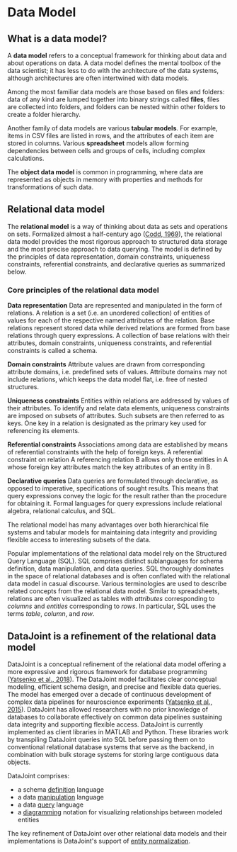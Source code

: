 # Data Model

## What is a data model?

A **data model** refers to a conceptual framework for thinking about data and about
operations on data.
A data model defines the mental toolbox of the data scientist; it has less to do with
the architecture of the data systems, although architectures are often intertwined with
data models.

Among the most familiar data models are those based on files and folders: data of any
kind are lumped together into binary strings called **files**, files are collected into
folders, and folders can be nested within other folders to create a folder hierarchy.

Another family of data models are various **tabular models**.
For example, items in CSV files are listed in rows, and the attributes of each item are
stored in columns.
Various **spreadsheet** models allow forming dependencies between cells and groups of
cells, including complex calculations.

The **object data model** is common in programming, where data are represented as
objects in memory with properties and methods for transformations of such data.

## Relational data model

The **relational model** is a way of thinking about data as sets and operations on sets.
Formalized almost a half-century ago
([Codd, 1969](https://dl.acm.org/citation.cfm?doid=362384.362685)), the relational data
model provides the most rigorous approach to structured data storage and the most
precise approach to data querying.
The model is defined by the principles of data representation, domain constraints,
uniqueness constraints, referential constraints, and declarative queries as summarized
below.

### Core principles of the relational data model

**Data representation**
  Data are represented and manipulated in the form of relations.
  A relation is a set (i.e. an unordered collection) of entities of values for each of
  the respective named attributes of the relation.
  Base relations represent stored data while derived relations are formed from base
  relations through query expressions.
  A collection of base relations with their attributes, domain constraints, uniqueness
  constraints, and referential constraints is called a schema.

**Domain constraints**
  Attribute values are drawn from corresponding attribute domains, i.e. predefined sets
  of values.
  Attribute domains may not include relations, which keeps the data model flat, i.e.
  free of nested structures.

**Uniqueness constraints**
  Entities within relations are addressed by values of their attributes.
  To identify and relate data elements, uniqueness constraints are imposed on subsets
  of attributes.
  Such subsets are then referred to as keys.
  One key in a relation is designated as the primary key used for referencing its elements.

**Referential constraints**
  Associations among data are established by means of referential constraints with the
  help of foreign keys.
  A referential constraint on relation A referencing relation B allows only those
  entities in A whose foreign key attributes match the key attributes of an entity in B.

**Declarative queries**
  Data queries are formulated through declarative, as opposed to imperative,
  specifications of sought results.
  This means that query expressions convey the logic for the result rather than the
  procedure for obtaining it.
  Formal languages for query expressions include relational algebra, relational
  calculus, and SQL.

The relational model has many advantages over both hierarchical file systems and
tabular models for maintaining data integrity and providing flexible access to
interesting subsets of the data.

Popular implementations of the relational data model rely on the Structured Query
Language (SQL).
SQL comprises distinct sublanguages for schema definition, data manipulation, and data
queries.
SQL thoroughly dominates in the space of relational databases and is often conflated
with the relational data model in casual discourse.
Various terminologies are used to describe related concepts from the relational data
model.
Similar to spreadsheets, relations are often visualized as tables with *attributes*
corresponding to *columns* and *entities* corresponding to *rows*.
In particular, SQL uses the terms *table*, *column*, and *row*.

## DataJoint is a refinement of the relational data model

DataJoint is a conceptual refinement of the relational data model offering a more
expressive and rigorous framework for database programming
([Yatsenko et al., 2018](https://arxiv.org/abs/1807.11104)).
The DataJoint model facilitates clear conceptual modeling, efficient schema design, and
precise and flexible data queries.
The model has emerged over a decade of continuous development of complex data pipelines
for neuroscience experiments
([Yatsenko et al., 2015](https://www.biorxiv.org/content/early/2015/11/14/031658)).
DataJoint has allowed researchers with no prior knowledge of databases to collaborate
effectively on common data pipelines sustaining data integrity and supporting flexible
access.
DataJoint is currently implemented as client libraries in MATLAB and Python.
These libraries work by transpiling DataJoint queries into SQL before passing them on
to conventional relational database systems that serve as the backend, in combination
with bulk storage systems for storing large contiguous data objects.

DataJoint comprises:

- a schema [definition](../design/tables/declare.md) language
- a data [manipulation](../manipulation/index.md) language
- a data [query](../query/principles.md) language
- a [diagramming](../design/diagrams.md) notation for visualizing relationships between
modeled entities

The key refinement of DataJoint over other relational data models and their
implementations is DataJoint's support of
[entity normalization](../design/normalization.md).
